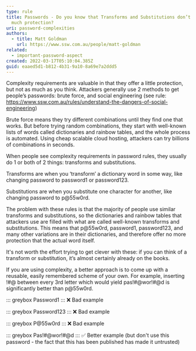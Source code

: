 ```yaml
---
type: rule
title: Passwords - Do you know that Transforms and Substitutions don’t offer
  much protection?
uri: password-complexities
authors:
  - title: Matt Goldman
    url: https://www.ssw.com.au/people/matt-goldman
related:
  - important-password-aspect
created: 2022-03-17T05:10:04.385Z
guid: eaaed5d1-b812-4b31-9a10-8a69e7a2ddd5
---
```

Complexity requirements are valuable in that they offer a little protection, but not as much as you think. Attackers generally use 2 methods to get people’s passwords: brute force, and social engineering (see rule: https://www.ssw.com.au/rules/understand-the-dangers-of-social-engineering)

<!--endintro-->

Brute force means they try different combinations until they find one that works. But before trying random combinations, they start with well-known lists of words called dictionaries and rainbow tables, and the whole process is automated. Using cheap scalable cloud hosting, attackers can try billions of combinations in seconds.

When people see complexity requirements in password rules, they usually do 1 or both of 2 things: transforms and substitutions.

Transforms are when you ‘transform’ a dictionary word in some way, like changing password to password1 or password123.

Substitutions are when you substitute one character for another, like changing password to p@55w0rd.

The problem with these rules is that the majority of people use similar transforms and substitutions, so the dictionaries and rainbow tables that attackers use are filled with what are called well-known transforms and substitutions. This means that p@55w0rd, password1, password123, and many other variations are in their dictionaries, and therefore offer no more protection that the actual word itself.

It's not worth the effort trying to get clever with these: if you can think of a transform or substitution, it’s almost certainly already on the books.

If you are using complexity, a better approach is to come up with a reusable, easily remembered scheme of your own. For example, inserting !#@ between every 3rd letter which would yield pas!#@wor!#@d is significantly better than p@55w0rd.

::: greybox
Password1
:::
❌ Bad example
  
::: greybox
Password123
:::
❌ Bad example

::: greybox
P@55w0rd
:::
❌ Bad example

::: greybox
Pas!#@wor!#@d
:::
✅ Better example (but don't use this password - the fact that this has been published has made it untrusted)